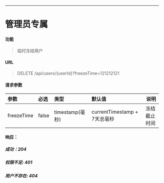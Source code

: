 -----------
# 管理员专属
#### 功能

> 临时冻结用户

#### URL

> DELETE /api/users/{userId}?freezeTime=121212121

#### 请求参数

|参数|必选|类型|默认值|说明|
|:----- |:-------|:------|:-----|----- |
|freezeTime|false|timestamp(毫秒)|currentTimestamp + 7天总毫秒| 冻结截止时间|

#### 响应：
##### 成功：204
##### 权限不足: 401
##### 用户不存在: 404

